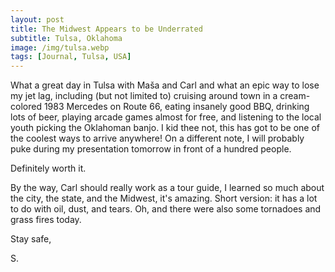 ```yaml
---
layout: post
title: The Midwest Appears to be Underrated
subtitle: Tulsa, Oklahoma
image: /img/tulsa.webp
tags: [Journal, Tulsa, USA]
---
```

What a great day in Tulsa with Maša and Carl and what an epic way to lose my jet lag, including (but not limited to) cruising around town in a cream-colored 1983 Mercedes on Route 66, eating insanely good BBQ, drinking lots of beer, playing arcade games almost for free, and listening to the local youth picking the Oklahoman banjo. I kid thee not, this has got to be one of the coolest ways to arrive anywhere! On a different note, I will probably puke during my presentation tomorrow in front of a hundred people.

Definitely worth it.

By the way, Carl should really work as a tour guide, I learned so much about the city, the state, and the Midwest, it's amazing. Short version: it has a lot to do with oil, dust, and tears. Oh, and there were also some tornadoes and grass fires today.

Stay safe,

S.
